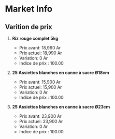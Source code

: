 # Market Info

## Varition de prix

1. **Riz rouge complet 5kg**
   - Prix avant: 18,990 Ar
   - Prix actuel: 18,990 Ar
   - Variation: 0 Ar
   - Indice de prix : 100.00

2. **25 Assiettes blanches en canne à sucre Ø18cm**
   - Prix avant: 15,900 Ar
   - Prix actuel: 15,900 Ar
   - Variation: 0 Ar
   - Indice de prix : 100.00

3. **25 Assiettes blanches en canne à sucre Ø23cm**
   - Prix avant: 23,900 Ar
   - Prix actuel: 23,900 Ar
   - Variation: 0 Ar
   - Indice de prix : 100.00


